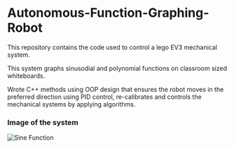 # Autonomous-Function-Graphing-Robot
This repository contains the code used to control a lego EV3 mechanical system. 

This system graphs sinusodial and polynomial functions on classroom sized whiteboards.

Wrote C++ methods using OOP design that ensures the robot moves in the preferred direction using PID control, re-calibrates and controls the mechanical systems by applying algorithms.

### Image of the system
![Sine Function](https://drive.google.com/file/d/1W-_xH5AQnJiEbB97qxtwRiFnciN_Uhhc/view)
